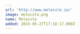 ```yaml
---
url: 'http://www.molecule.io/'
image: molecule.png
name: Molecule
added: 2015-05-27T17:18:17.000Z
---
```

